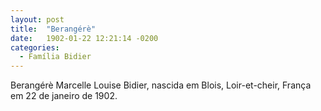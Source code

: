 ```yaml
---
layout: post
title:  "Berangérè"
date:   1902-01-22 12:21:14 -0200
categories:
  - Família Bidier
---
```


Berangérè Marcelle Louise Bidier, nascida em Blois, Loir-et-cheir, França em 22 de janeiro de 1902.
